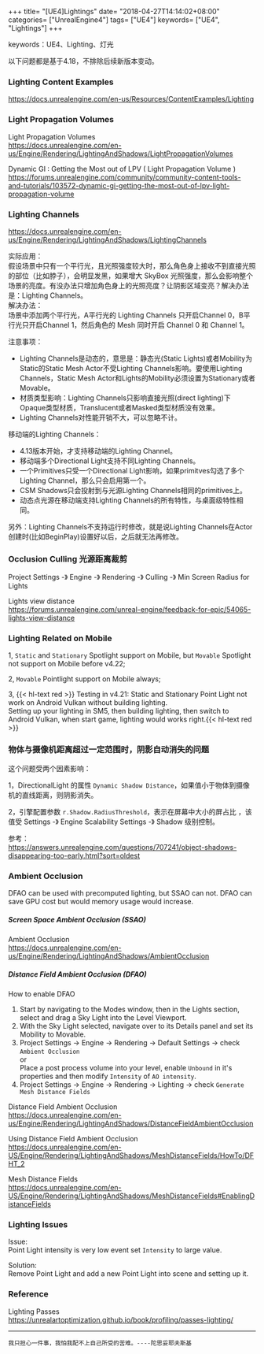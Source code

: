 +++
title= "[UE4]Lightings"
date= "2018-04-27T14:14:02+08:00"
categories= ["UnrealEngine4"]
tags= ["UE4"]
keywords= ["UE4", "Lightings"]
+++

keywords：UE4、Lighting、灯光

以下问题都是基于4.18，不排除后续新版本变动。

### Lighting Content Examples

https://docs.unrealengine.com/en-us/Resources/ContentExamples/Lighting


### Light Propagation Volumes
Light Propagation Volumes  
https://docs.unrealengine.com/en-us/Engine/Rendering/LightingAndShadows/LightPropagationVolumes

Dynamic GI : Getting the Most out of LPV ( Light Propagation Volume )  
https://forums.unrealengine.com/community/community-content-tools-and-tutorials/103572-dynamic-gi-getting-the-most-out-of-lpv-light-propagation-volume

### Lighting Channels
https://docs.unrealengine.com/en-us/Engine/Rendering/LightingAndShadows/LightingChannels

实际应用：  
假设场景中只有一个平行光，且光照强度较大时，那么角色身上接收不到直接光照的部位（比如脖子），会明显发黑，如果增大 SkyBox 光照强度，那么会影响整个场景的亮度。有没办法只增加角色身上的光照亮度？让阴影区域变亮？解决办法是：Lighting Channels。  
解决办法：  
场景中添加两个平行光，A平行光的 Lighting Channels 只开启Channel 0，B平行光只开启Channel 1，然后角色的 Mesh 同时开启 Channel 0 和 Channel 1。


注意事项：

+ Lighting Channels是动态的，意思是：静态光(Static Lights)或者Mobility为Static的Static Mesh Actor不受Lighting Channels影响。要使用Lighting Channels，Static Mesh Actor和Lights的Mobility必须设置为Stationary或者Movable。
+ 材质类型影响：Lighting Channels只影响直接光照(direct lighting)下Opaque类型材质，Translucent或者Masked类型材质没有效果。
+ Lighting Channels对性能开销不大，可以忽略不计。

移动端的Lighting Channels：

+ 4.13版本开始，才支持移动端的Lighting Channel。
+ 移动端多个Directional Light支持不同Lighting Channels。
+ 一个Primitives只受一个Directional Light影响，如果primitves勾选了多个Lighting Channel，那么只会启用第一个。
+ CSM Shadows只会投射到与光源Lighting Channels相同的primitives上。
+ 动态点光源在移动端支持Lighting Channels的所有特性，与桌面级特性相同。

另外：Lighting Channels不支持运行时修改，就是说Lighting Channels在Actor创建时(比如BeginPlay)设置好以后，之后就无法再修改。

### Occlusion Culling 光源距离裁剪
Project Settings -》 Engine -》 Rendering -》 Culling -》 Min Screen Radius for Lights  

Lights view distance  
https://forums.unrealengine.com/unreal-engine/feedback-for-epic/54065-lights-view-distance


### Lighting Related on Mobile

1, `Static` and `Stationary` Spotlight support on Mobile, but `Movable` Spotlight not support on Mobile before v4.22;

2, `Movable` Pointlight support on Mobile always;

3, {{< hl-text red >}} Testing in v4.21: Static and Stationary Point Light not work on Android Vulkan without building lighting.  
Setting up your lighting in SM5, then building lighting, then switch to Android Vulkan, when start game, lighting would works right.{{< hl-text red >}}

### 物体与摄像机距离超过一定范围时，阴影自动消失的问题

这个问题受两个因素影响：

1，DirectionalLight 的属性 `Dynamic Shadow Distance`，如果值小于物体到摄像机的直线距离，则阴影消失。

2，引擎配置参数 `r.Shadow.RadiusThreshold`，表示在屏幕中大小的屏占比 ，该值受 Settings -》 Engine Scalability Settings -》 Shadow 级别控制。

参考：  
https://answers.unrealengine.com/questions/707241/object-shadows-disappearing-too-early.html?sort=oldest

	
### Ambient Occlusion

DFAO can be used with precomputed lighting, but SSAO can not. DFAO can save GPU cost but would memory usage would increase.

##### Screen Space Ambient Occlusion (SSAO) 

Ambient Occlusion  
https://docs.unrealengine.com/en-us/Engine/Rendering/LightingAndShadows/AmbientOcclusion

##### Distance Field Ambient Occlusion (DFAO)

How to enable DFAO

1. Start by navigating to the Modes window, then in the Lights section, select and drag a Sky Light into the Level Viewport.
2. With the Sky Light selected, navigate over to its Details panel and set its Mobility to Movable.
3. Project Settings -> Engine -> Rendering -> Default Settings -> check `Ambient Occlusion`  
or  
Place a post process volume into your level, enable `Unbound` in it's properties and then modify `Intensity` of `AO intensity`.  
4. Project Settings -> Engine -> Rendering -> Lighting -> check `Generate Mesh Distance Fields`

Distance Field Ambient Occlusion  
https://docs.unrealengine.com/en-us/Engine/Rendering/LightingAndShadows/DistanceFieldAmbientOcclusion

Using Distance Field Ambient Occlusion  
https://docs.unrealengine.com/en-US/Engine/Rendering/LightingAndShadows/MeshDistanceFields/HowTo/DFHT_2

Mesh Distance Fields  
https://docs.unrealengine.com/en-US/Engine/Rendering/LightingAndShadows/MeshDistanceFields#EnablingDistanceFields

### Lighting Issues

Issue:  
Point Light intensity is very low event set `Intensity` to large value.

Solution:  
Remove Point Light and add a new Point Light into scene and setting up it.

### Reference
Lighting Passes  
https://unrealartoptimization.github.io/book/profiling/passes-lighting/

***
`我只担心一件事，我怕我配不上自己所受的苦难。----陀思妥耶夫斯基`

